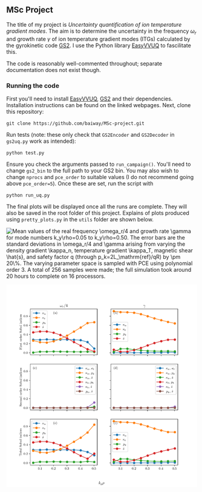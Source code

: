 ## MSc Project

The title of my project is _Uncertainty quantification of ion temperature gradient modes_. The aim is to determine the uncertainty in the frequency $\omega_r$ and growth rate $\gamma$ of ion temperature gradient modes (ITGs) calculated by the gyrokinetic code [GS2](https://gyrokinetics.gitlab.io/gs2/). I use the Python library [EasyVVUQ](https://easyvvuq.readthedocs.io/en/dev/) to fascilitate this. 

The code is reasonably well-commented throughout; separate documentation does not exist though. 

### Running the code
First you'll need to install [EasyVVUQ](https://easyvvuq.readthedocs.io/en/dev/), [GS2](https://gyrokinetics.gitlab.io/gs2/) and their dependencies. Installation instructions can be found on the linked webpages. 
Next, clone this repository:
```
git clone https://github.com/baiway/MSc-project.git
```
Run tests (note: these only check that `GS2Encoder` and `GS2Decoder` in `gs2uq.py` work as intended):
```
python test.py
```
Ensure you check the arguments passed to `run_campaign()`. You'll need to change `gs2_bin` to the full path to your GS2 bin. You may also wish to change `nprocs` and `pce_order` to suitable values (I do not recommend going above `pce_order=5`). Once these are set, run the script with
```
python run_uq.py
```
The final plots will be displayed once all the runs are complete. They will also be saved in the root folder of this project. Explains of plots produced using `pretty_plots.py` in the `utils` folder are shown below.

![Mean values of the real frequency $\omega_r/4$ and growth rate $\gamma$ for mode numbers $k_y\rho=0.05$ to $k_y\rho=0.50$. The error bars are the standard deviations in $\omega_r/4$ and $\gamma$ arising from varying the density gradient $\kappa_n$, temperature gradient $\kappa_T$, magnetic shear $\hat{s}$, and safety factor $q$ (through $p_k=2L_\mathrm{ref}/qR$) by $\pm 20\%$. The varying parameter space is sampled with PCE using polynomial order 3. A total of 256 samples were made; the full simulation took around 20 hours to complete on 16 processors.](https://github.com/baiway/MSc-project/blob/main/example_plots/fprim_tprim_pk_shat_means.png?raw=true)

![First, second and total Sobol indices associated with varying $\kappa_n$, $\kappa_T$, $\hat{s}$ and $p_k=2L_\mathrm{ref}/qR$ by $\pm 20\%$.](https://github.com/baiway/MSc-project/blob/main/example_plots/fprim_tprim_pk_shat_sobols.png?raw=true)
